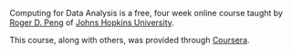 Computing for Data Analysis is a free, four week online course taught by [Roger D. Peng](http://www.biostat.jhsph.edu/~rpeng/)
of [Johns Hopkins University](http://www.jhu.edu/).

This course, along with others, was provided through [Coursera](https://www.coursera.org/).

